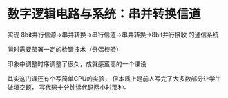 # 数字逻辑电路与系统：串并转换信道

实现 8bit并行信源→串并转换→串行信道→串并转换→8bit并行接收 的通信系统

同时需要部署一定的检错技术（奇偶校验）

印象中调整时序调整了很久，成就感蛮高的一个课设

其实这门课还有个写简单CPU的实验，
但本质上是前人写完了大多数部分让学生做填空题，
写代码十分钟读代码两小时那种。